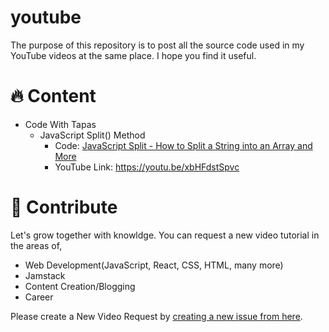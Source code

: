 # youtube
The purpose of this repository is to post all the source code used in my YouTube videos at the same place. I hope you find it useful.

# 🔥 Content
- Code With Tapas
  - JavaScript Split() Method
    - Code: [JavaScript Split - How to Split a String into an Array and More](https://github.com/atapas/youtube/tree/main/code-with-tapas/js-split/)
    - YouTube Link: https://youtu.be/xbHFdstSpvc

# 👋 Contribute
Let's grow together with knowldge. You can request a new video tutorial in the areas of,

- Web Development(JavaScript, React, CSS, HTML, many more)
- Jamstack
- Content Creation/Blogging
- Career

Please create a New Video Request by [creating a new issue from here](https://github.com/atapas/youtube/issues/new/choose).


    

